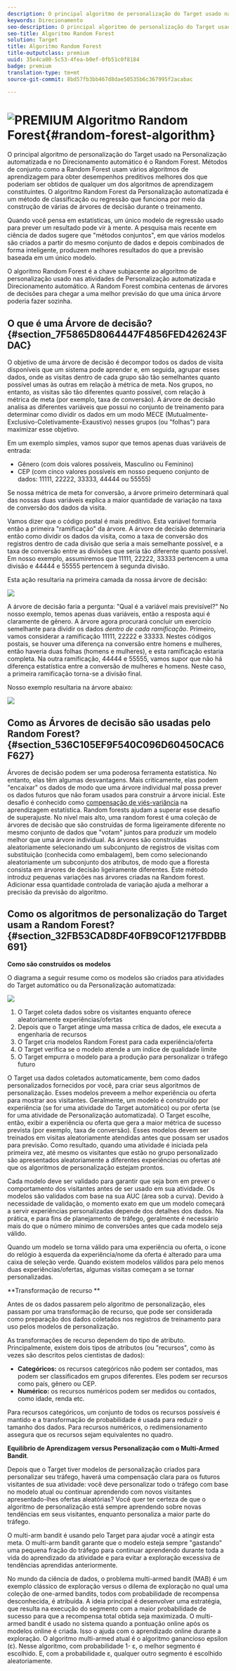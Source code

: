 ```yaml
---
description: O principal algoritmo de personalização do Target usado na Personalização automatizada e no Direcionamento automático é o Random Forest. Métodos de conjunto como a Random Forest usam vários algoritmos de aprendizagem para obter desempenhos preditivos melhores dos que poderiam ser obtidos de qualquer um dos algoritmos de aprendizagem constituintes. O algoritmo Random Forest da Personalização automatizada é um método de classificação ou regressão que funciona por meio da construção de várias de árvores de decisão durante o treinamento.
keywords: Direcionamento
seo-description: O principal algoritmo de personalização do Target usado na Personalização automatizada e no Direcionamento automático é o Random Forest. Métodos de conjunto como a Random Forest usam vários algoritmos de aprendizagem para obter desempenhos preditivos melhores dos que poderiam ser obtidos de qualquer um dos algoritmos de aprendizagem constituintes. O algoritmo Random Forest da Personalização automatizada é um método de classificação ou regressão que funciona por meio da construção de várias de árvores de decisão durante o treinamento.
seo-title: Algoritmo Random Forest
solution: Target
title: Algoritmo Random Forest
title-outputclass: premium
uuid: 35e4ca00-5c53-4fea-b0ef-0fb51c0f8184
badge: premium
translation-type: tm+mt
source-git-commit: 8bd57fb3bb467d8dae50535b6c367995f2acabac

---
```



# ![PREMIUM](/help/assets/premium.png) Algoritmo Random Forest{#random-forest-algorithm}

O principal algoritmo de personalização do Target usado na Personalização automatizada e no Direcionamento automático é o Random Forest. Métodos de conjunto como a Random Forest usam vários algoritmos de aprendizagem para obter desempenhos preditivos melhores dos que poderiam ser obtidos de qualquer um dos algoritmos de aprendizagem constituintes. O algoritmo Random Forest da Personalização automatizada é um método de classificação ou regressão que funciona por meio da construção de várias de árvores de decisão durante o treinamento.

Quando você pensa em estatísticas, um único modelo de regressão usado para prever um resultado pode vir à mente. A pesquisa mais recente em ciência de dados sugere que "métodos conjuntos", em que vários modelos são criados a partir do mesmo conjunto de dados e depois combinados de forma inteligente, produzem melhores resultados do que a previsão baseada em um único modelo.

O algoritmo Random Forest é a chave subjacente ao algoritmo de personalização usado nas atividades de Personalização automatizada e Direcionamento automático. A Random Forest combina centenas de árvores de decisões para chegar a uma melhor previsão do que uma única árvore poderia fazer sozinha.

## O que é uma Árvore de decisão? {#section_7F5865D8064447F4856FED426243FDAC}

O objetivo de uma árvore de decisão é decompor todos os dados de visita disponíveis que um sistema pode aprender e, em seguida, agrupar esses dados, onde as visitas dentro de cada grupo são tão semelhantes quanto possível umas às outras em relação à métrica de meta. Nos grupos, no entanto, as visitas são tão diferentes quanto possível, com relação à métrica de meta (por exemplo, taxa de conversão). A árvore de decisão analisa as diferentes variáveis que possui no conjunto de treinamento para determinar como dividir os dados em um modo MECE (Mutualmente-Exclusivo-Coletivamente-Exaustivo) nesses grupos (ou "folhas") para maximizar esse objetivo.

Em um exemplo simples, vamos supor que temos apenas duas variáveis de entrada:

* Gênero (com dois valores possíveis, Masculino ou Feminino)
* CEP (com cinco valores possíveis em nosso pequeno conjunto de dados: 11111, 22222, 33333, 44444 ou 55555)

Se nossa métrica de meta for conversão, a árvore primeiro determinará qual das nossas duas variáveis explica a maior quantidade de variação na taxa de conversão dos dados da visita.

Vamos dizer que o código postal é mais preditivo. Esta variável formaria então a primeira "ramificação" da árvore. A árvore de decisão determinaria então como dividir os dados da visita, como a taxa de conversão dos registros dentro de cada divisão que seria a mais semelhante possível, e a taxa de conversão entre as divisões que seria tão diferente quanto possível. Em nosso exemplo, assumiremos que 11111, 22222, 33333 pertencem a uma divisão e 44444 e 55555 pertencem à segunda divisão.

Esta ação resultaria na primeira camada da nossa árvore de decisão:

![](assets/decsion_tree_1.png)

A árvore de decisão faria a pergunta: "Qual é a variável mais previsível?" No nosso exemplo, temos apenas duas variáveis, então a resposta aqui é claramente de gênero. A árvore agora procurará concluir um exercício semelhante para dividir os dados *dentro de cada ramificação*. Primeiro, vamos considerar a ramificação 11111, 22222 e 33333. Nestes códigos postais, se houver uma diferença na conversão entre homens e mulheres, então haveria duas folhas (homens e mulheres), e esta ramificação estaria completa. Na outra ramificação, 44444 e 55555, vamos supor que não há diferença estatística entre a conversão de mulheres e homens. Neste caso, a primeira ramificação torna-se a divisão final.

Nosso exemplo resultaria na árvore abaixo:

![](assets/decsion_tree_2.png)

## Como as Árvores de decisão são usadas pelo Random Forest? {#section_536C105EF9F540C096D60450CAC6F627}

Árvores de decisão podem ser uma poderosa ferramenta estatística. No entanto, elas têm algumas desvantagens. Mais criticamente, elas podem "encaixar" os dados de modo que uma árvore individual mal possa prever os dados futuros que não foram usados para construir a árvore inicial. Este desafio é conhecido como [compensação de viés-variância](https://en.wikipedia.org/wiki/Bias%E2%80%93variance_tradeoff) na aprendizagem estatística. Random forests ajudam a superar esse desafio de superajuste. No nível mais alto, uma random forest é uma coleção de árvores de decisão que são construídas de forma ligeiramente diferente no mesmo conjunto de dados que "votam" juntos para produzir um modelo melhor que uma árvore individual. As árvores são construídas aleatoriamente selecionando um subconjunto de registros de visitas com substituição (conhecida como embalagem), bem como selecionando aleatoriamente um subconjunto dos atributos, de modo que a floresta consista em árvores de decisão ligeiramente diferentes. Este método introduz pequenas variações nas árvores criadas na Random forest. Adicionar essa quantidade controlada de variação ajuda a melhorar a precisão da previsão do algoritmo.

## Como os algoritmos de personalização do Target usam a Random Forest? {#section_32FB53CAD8DF40FB9C0F1217FBDBB691}

**Como são construídos os modelos**

O diagrama a seguir resume como os modelos são criados para atividades do Target automático ou da Personalização automatizada:

![](assets/random_forest_flow.png)

1. O Target coleta dados sobre os visitantes enquanto oferece aleatoriamente experiências/ofertas
1. Depois que o Target atinge uma massa crítica de dados, ele executa a engenharia de recursos
1. O Target cria modelos Random Forest para cada experiência/oferta
1. O Target verifica se o modelo atende a um índice de qualidade limite
1. O Target empurra o modelo para a produção para personalizar o tráfego futuro

O Target usa dados coletados automaticamente, bem como dados personalizados fornecidos por você, para criar seus algoritmos de personalização. Esses modelos preveem a melhor experiência ou oferta para mostrar aos visitantes. Geralmente, um modelo é construído por experiência (se for uma atividade do Target automático) ou por oferta (se for uma atividade de Personalização automatizada). O Target escolhe, então, exibir a experiência ou oferta que gera a maior métrica de sucesso prevista (por exemplo, taxa de conversão). Esses modelos devem ser treinados em visitas aleatoriamente atendidas antes que possam ser usados para previsão. Como resultado, quando uma atividade é iniciada pela primeira vez, até mesmo os visitantes que estão no grupo personalizado são apresentados aleatoriamente a diferentes experiências ou ofertas até que os algoritmos de personalização estejam prontos.

Cada modelo deve ser validado para garantir que seja bom em prever o comportamento dos visitantes antes de ser usado em sua atividade. Os modelos são validados com base na sua AUC (área sob a curva). Devido à necessidade de validação, o momento exato em que um modelo começará a servir experiências personalizadas depende dos detalhes dos dados. Na prática, e para fins de planejamento de tráfego, geralmente é necessário mais do que o número mínimo de conversões antes que cada modelo seja válido.

Quando um modelo se torna válido para uma experiência ou oferta, o ícone do relógio à esquerda da experiência/nome da oferta é alterado para uma caixa de seleção verde. Quando existem modelos válidos para pelo menos duas experiências/ofertas, algumas visitas começam a se tornar personalizadas.

**Transformação de recurso **

Antes de os dados passarem pelo algoritmo de personalização, eles passam por uma transformação de recurso, que pode ser considerada como preparação dos dados coletados nos registros de treinamento para uso pelos modelos de personalização.

As transformações de recurso dependem do tipo de atributo. Principalmente, existem dois tipos de atributos (ou "recursos", como às vezes são descritos pelos cientistas de dados):

* **Categóricos:** os recursos categóricos não podem ser contados, mas podem ser classificados em grupos diferentes. Eles podem ser recursos como país, gênero ou CEP.
* **Numérico:** os recursos numéricos podem ser medidos ou contados, como idade, renda etc.

Para recursos categóricos, um conjunto de todos os recursos possíveis é mantido e a transformação de probabilidade é usada para reduzir o tamanho dos dados. Para recursos numéricos, o redimensionamento assegura que os recursos sejam equivalentes no quadro.

**Equilíbrio de Aprendizagem versus Personalização com o Multi-Armed Bandit**.

Depois que o Target tiver modelos de personalização criados para personalizar seu tráfego, haverá uma compensação clara para os futuros visitantes de sua atividade: você deve personalizar todo o tráfego com base no modelo atual ou continuar aprendendo com novos visitantes apresentado-lhes ofertas aleatórias? Você quer ter certeza de que o algoritmo de personalização está sempre aprendendo sobre novas tendências em seus visitantes, enquanto personaliza a maior parte do tráfego.

O multi-arm bandit é usando pelo Target para ajudar você a atingir esta meta. O multi-arm bandit garante que o modelo esteja sempre "gastando" uma pequena fração do tráfego para continuar aprendendo durante toda a vida do aprendizado da atividade e para evitar a exploração excessiva de tendências aprendidas anteriormente.

No mundo da ciência de dados, o problema multi-armed bandit (MAB) é um exemplo clássico de exploração versus o dilema de exploração no qual uma coleção de one-armed bandits, todos com probabilidade de recompensa desconhecida, é atribuída. A ideia principal é desenvolver uma estratégia, que resulta na execução do segmento com a maior probabilidade de sucesso para que a recompensa total obtida seja maximizada. O multi-armed bandit é usado no sistema quando a pontuação online após os modelos online é criada. Isso o ajuda com o aprendizado online durante a exploração. O algoritmo multi-armed atual é o algoritmo ganancioso epsílon (ε). Nesse algoritmo, com probabilidade 1- ε, o melhor segmento é escolhido. E, com a probabilidade ε, qualquer outro segmento é escolhido aleatoriamente.
